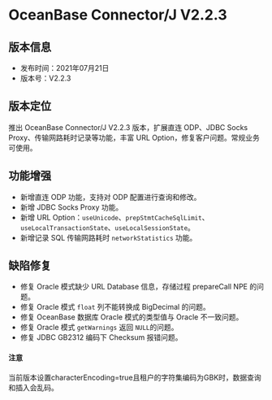 # OceanBase Connector/J V2.2.3

## 版本信息

- 发布时间：2021年07月21日
- 版本号：V2.2.3

## 版本定位

推出 OceanBase Connector/J V2.2.3 版本，扩展直连 ODP、JDBC Socks Proxy、传输网路耗时记录等功能，丰富 URL Option，修复客户问题。常规业务可使用。

## 功能增强

- 新增直连 ODP 功能，支持对 ODP 配置进行查询和修改。
- 新增 JDBC Socks Proxy 功能。
- 新增 URL Option：`useUnicode`、`prepStmtCacheSqlLimit`、`useLocalTransactionState`、`useLocalSessionState`。
- 新增记录 SQL 传输网路耗时 `networkStatistics` 功能。

## 缺陷修复

- 修复 Oracle 模式缺少 URL Database 信息，存储过程 prepareCall NPE 的问题。 
- 修复 Oracle 模式 `float` 列不能转换成 BigDecimal 的问题。
- 修复 OceanBase 数据库 Oracle 模式的类型值与 Oracle 不一致问题。 
- 修复 Oracle 模式 `getWarnings` 返回 `NULL`的问题。
- 修复 JDBC GB2312 编码下 Checksum 报错问题。


<main id="notice" type='notice'>
  <h4>注意</h4>
  <p>当前版本设置characterEncoding=true且租户的字符集编码为GBK时，数据查询和插入会乱码。</p>
</main>